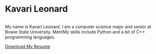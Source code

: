 <!DOCTYPE html>
<html lang="en">
<head>
    <meta charset="UTF-8">
    <meta name="viewport" content="width=device-width, initial-scale=1.0">
    <title>Kavari Leonard Portfolio</title>
    <link rel="stylesheet" href="styles.css">
</head>
<body>
    <div class="container">
        <h1>Kavari Leonard</h1>
        <img src="photo.jpg" alt>
        <p>My name is Kavari Leonard. I am a computer science major and senior at Bowie State University. MentMy skills include Python and a bit of C++ programming languages. </p>
        <p><a href="resume.pdf" target="_blank">Download My Resume</a></p>
    </div>
</body>
</html>
